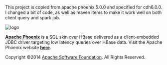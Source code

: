 
This project is copied from apache phoenix 5.0.0 and specified for cdh6.0.0. I changed a bit of code, as well as maven items to make it work well on both client query and spark job.

<!--
Licensed to the Apache Software Foundation (ASF) under one or more
contributor license agreements.  See the NOTICE file distributed with
this work for additional information regarding copyright ownership.
The ASF licenses this file to You under the Apache License, Version 2.0
(the "License"); you may not use this file except in compliance with
the License.  You may obtain a copy of the License at

http://www.apache.org/licenses/LICENSE-2.0

Unless required by applicable law or agreed to in writing, software
distributed under the License is distributed on an "AS IS" BASIS,
WITHOUT WARRANTIES OR CONDITIONS OF ANY KIND, either express or implied.
See the License for the specific language governing permissions and
limitations under the License.
-->

![logo](http://phoenix.apache.org/images/logo.png)

<b>[Apache Phoenix](http://phoenix.apache.org/)</b> is a SQL skin over HBase delivered as a client-embedded JDBC driver targeting low latency queries over HBase data. Visit the Apache Phoenix website <b>[here](http://phoenix.apache.org/)</b>.

Copyright ©2014 [Apache Software Foundation](http://www.apache.org/). All Rights Reserved. 

